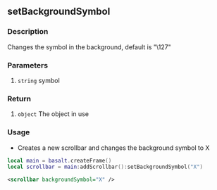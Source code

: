 ## setBackgroundSymbol

### Description

Changes the symbol in the background, default is "\127"

### Parameters

1. `string` symbol

### Return

1. `object` The object in use

### Usage

* Creates a new scrollbar and changes the background symbol to X

```lua
local main = basalt.createFrame()
local scrollbar = main:addScrollbar():setBackgroundSymbol("X")
```

```xml
<scrollbar backgroundSymbol="X" />
```
